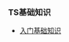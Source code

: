 ### TS基础知识

* [入门基础知识](https://github.com/cyh756085049/web-system/blob/main/web-basics/typescript/base.md)
